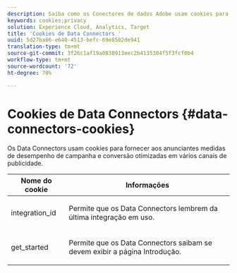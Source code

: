 ```yaml
---
description: Saiba como os Conectores de dados Adobe usam cookies para fornecer aos anunciantes métricas de desempenho de campanha e conversão otimizadas em vários canais de publicidade.
keywords: cookies;privacy
solution: Experience Cloud, Analytics, Target
title: 'Cookies de Data Connectors '
uuid: 5d27ba66-e640-4513-befc-69e8502de941
translation-type: tm+mt
source-git-commit: 3f26c1af19a0838913eec2b4135304f5f3fcf0b4
workflow-type: tm+mt
source-wordcount: '72'
ht-degree: 70%

---
```



# Cookies de Data Connectors {#data-connectors-cookies}

Os Data Connectors usam cookies para fornecer aos anunciantes medidas de desempenho de campanha e conversão otimizadas em vários canais de publicidade.

<table id="table_54B402C6E19C4A70B1E27BC9DFF776EB"> 
 <thead> 
  <tr> 
   <th colname="col1" class="entry"> Nome do cookie </th> 
   <th colname="col2" class="entry"> Informações </th> 
  </tr> 
 </thead>
 <tbody> 
  <tr> 
   <td colname="col1"> <p>integration_id </p> </td> 
   <td colname="col2"> <p>Permite que os Data Connectors lembrem da última integração em uso. </p> </td> 
  </tr> 
  <tr> 
   <td colname="col1"> <p>get_started </p> </td> 
   <td colname="col2"> <p>Permite que os Data Connectors saibam se devem exibir a página <span class="wintitle">Introdução</span>. </p> </td> 
  </tr> 
 </tbody> 
</table>

